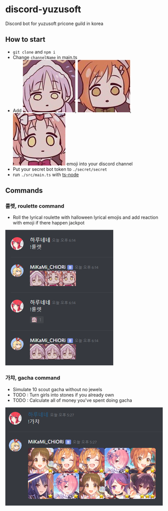 # discord-yuzusoft
Discord bot for yuzusoft pricone guild in korea

## How to start
- `git clone` and `npm i`
- Change `channelName` in main.ts
- Add ![kyouka_what](./images/kyouka_what.png), ![misogi_what](./images/misogi_what.png), ![mimi_what](./images/mimi_what.png) emoji into your discord channel
- Put your secret bot token to `./secret/secret`
- run `./src/main.ts` with [ts-node](https://github.com/TypeStrong/ts-node)

## Commands
### 룰렛, roulette command
- Roll the lyrical roulette with halloween lyrical emojis and add reaction with emoji if there happen jackpot

![roulette preview](./images/preview_roulette.png)

### 가챠, gacha command
- Simulate 10 scout gacha without no jewels
- TODO : Turn girls into stones if you already own
- TODO : Calculate all of money you've spent doing gacha

![gacha preview](./images/preview_gacha.png)
